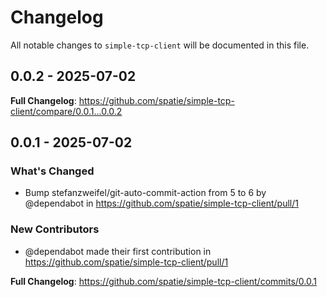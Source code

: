 # Changelog

All notable changes to `simple-tcp-client` will be documented in this file.

## 0.0.2 - 2025-07-02

**Full Changelog**: https://github.com/spatie/simple-tcp-client/compare/0.0.1...0.0.2

## 0.0.1 - 2025-07-02

### What's Changed

* Bump stefanzweifel/git-auto-commit-action from 5 to 6 by @dependabot in https://github.com/spatie/simple-tcp-client/pull/1

### New Contributors

* @dependabot made their first contribution in https://github.com/spatie/simple-tcp-client/pull/1

**Full Changelog**: https://github.com/spatie/simple-tcp-client/commits/0.0.1
